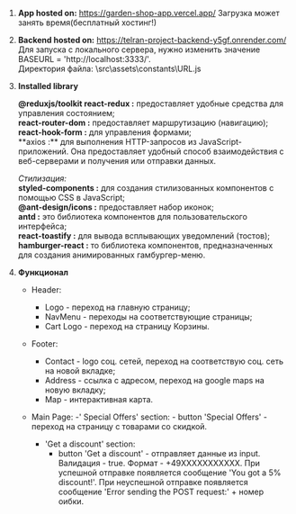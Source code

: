 1. **App hosted on:**
   https://garden-shop-app.vercel.app/
   Загрузка может занять время(бесплатный хостинг!)

2. **Backend hosted on:**
   https://telran-project-backend-y5gf.onrender.com/ <br>
   Для запуска с локального сервера, нужно изменить значение BASEURL = 'http://localhost:3333/'.<br>
   Директория файла: \src\assets\constants\URL.js
3. **Installed library**

   **@reduxjs/toolkit react-redux :** предоставляет удобные средства для управления состоянием;<br>
   **react-router-dom :** предоставляет маршрутизацию (навигацию);<br>
   **react-hook-form :** для управления формами;<br>
   \*\*axios :\*\* для выполнения HTTP-запросов из JavaScript-приложений. Она предоставляет удобный способ взаимодействия с веб-серверами и получения или отправки данных.<br>

   _Стилизация:_ <br>
   **styled-components :** для создания стилизованных компонентов с помощью CSS в JavaScript;<br>
   **@ant-design/icons :** предоставляет набор иконок;<br>
   **antd :** это библиотека компонентов для пользовательского интерфейса;<br>
   **react-toastify :** для вывода всплывающих уведомлений (тостов);<br>
   **hamburger-react :** то библиотека компонентов, предназначенных для создания анимированных гамбургер-меню.

4. **Функционал**

   - Header:
     - Logo - переход на главную страницу;
     - NavMenu - переходы на соответствующие страницы;
     - Cart Logo - переход на страницу Корзины.
   - Footer:

     - Contact - logo соц. сетей, переход на соответствую соц. сеть на новой вкладке;
     - Address - ссылка с адресом, переход на google maps на новую вкладку;
     - Map - интерактивная карта.

   - Main Page:
     -' Special Offers' section: - button 'Special Offers' - переход на страницу с товарами со скидкой.
     - 'Get a discount' section:
       - button 'Get a discount' - отправляет данные из input. Валидация - true. Формат - +49XXXXXXXXXXX.
         При успешной отправке появляется сообщение 'You got a 5% discount!'.
         При неуспешной отправке появляется сообщение 'Error sending the POST request:' + номер оибки.
